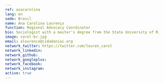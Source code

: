 ```yaml
---
ref: anacarolina
lang: en
sede: Brasil
name: Ana Carolina Lourenço
function: Regional Advocacy Coordinator
bio: Sociologist with a master's degree from the State University of Rio de Janeiro with academic exchanges in Havana and Paris. She is a feminist and human rights activist.
image: carol-br.jpg
email: alourenco@cidadaniai.org
network_twitter: https://twitter.com/louren_carol
network_linkedin:
network_github:
network_googleplus:
network_facebook:
network_instagram:
active: true
---
```

